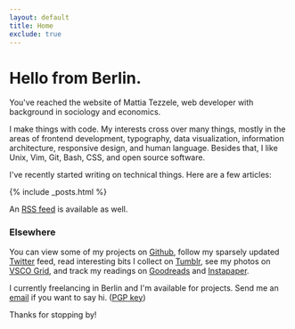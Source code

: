 ```yaml
---
layout: default
title: Home
exclude: true
---
```


# Hello from Berlin.

You've reached the website of Mattia Tezzele, web developer with background in sociology and economics.

I make things with code. My interests cross over many things, mostly in the areas of frontend development, typography, data visualization, information architecture, responsive design, and human language. Besides that, I like Unix, Vim, Git, Bash, CSS, and open source software.

I've recently started writing on technical things. Here are a few articles:

{% include _posts.html %}

An [RSS feed](/feed.xml) is available as well.

### Elsewhere

You can view some of my projects on [Github](http://github.com/mrzool), follow my sparsely updated [Twitter](http://twitter.com/mrzool_) feed, read interesting bits I collect on [Tumblr](http://zoolnotes.tumblr.com), see my photos on [VSCO Grid](https://mrzool.vsco.co/), and track my readings on [Goodreads](http://www.goodreads.com/mrzool) and [Instapaper](https://www.instapaper.com/p/__zool).

I currently freelancing in Berlin and I'm available for projects. Send me an [email](mailto:info@mrzool.cc) if you want to say hi. ([PGP key](https://keybase.io/zool))

Thanks for stopping by!
